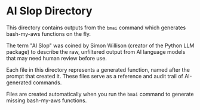 # AI Slop Directory

This directory contains outputs from the `bmai` command which generates bash-my-aws functions on the fly.

The term "AI Slop" was coined by Simon Willison (creator of the Python LLM package) to describe 
the raw, unfiltered output from AI language models that may need human review before use.

Each file in this directory represents a generated function, named after the prompt that created it.
These files serve as a reference and audit trail of AI-generated commands.

Files are created automatically when you run the `bmai` command to generate missing bash-my-aws 
functions.
